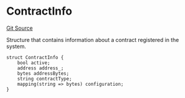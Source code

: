 # ContractInfo
[Git Source](https://github.com/zeta-chain/protocol-contracts/blob/main/v2/contracts/evm/interfaces/IRegistry.sol)

Structure that contains information about a contract registered in the system.


```solidity
struct ContractInfo {
    bool active;
    address address_;
    bytes addressBytes;
    string contractType;
    mapping(string => bytes) configuration;
}
```

